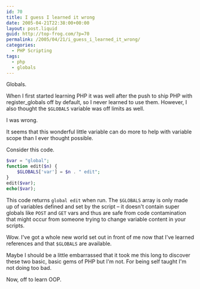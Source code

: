 ```yaml
---
id: 70
title: I guess I learned it wrong
date: 2005-04-21T22:38:00+00:00
layout: post.liquid
guid: http://top-frog.com/?p=70
permalink: /2005/04/21/i_guess_i_learned_it_wrong/
categories:
  - PHP Scripting
tags:
  - php
  - globals
---
```

Globals.

When I first started learning PHP it was well after the push to ship PHP with register_globals off by default, so I never learned to use them. However, I also thought the `$GLOBALS` variable was off limits as well.

I was wrong.

It seems that this wonderful little variable can do more to help with variable scope than I ever thought possible.

Consider this code.

``` php
$var = "global";
function edit($n) {
    $GLOBALS['var'] = $n . " edit";
}
edit($var);
echo($var);
```

This code returns `global edit` when run. The `$GLOBALS` array is only made up of variables defined and set by the script – it doesn't contain super globals like `POST` and `GET` vars and thus are safe from code contamination that might occur from someone trying to change variable content in your scripts.

Wow. I've got a whole new world set out in front of me now that I've learned references and that `$GLOBALS` are available.

Maybe I should be a little embarrassed that it took me this long to discover these two basic, basic gems of PHP but I'm not. For being self taught I'm not doing too bad.

Now, off to learn OOP.
